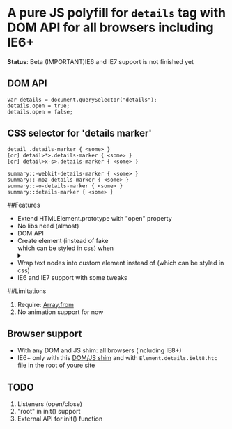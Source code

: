 ﻿# A pure JS polyfill for `details` tag with DOM API for all browsers including IE6+

__Status__: Beta
(IMPORTANT)IE6 and IE7 support is not finished yet

## DOM API
    
	var details = document.querySelector("details");
    details.open = true;
    details.open = false;

## CSS selector for 'details marker'
   
    detail .details-marker { <some> }
	[or] detail>*>.details-marker { <some> }
	[or] detail>x-s>.details-marker { <some> }
	
    summary::-webkit-details-marker { <some> }
    summary::-moz-details-marker { <some> }
    summary::-o-details-marker { <some> }
    summary::details-marker { <some> }

##Features

- Extend HTMLElement.prototype with "open" property
- No libs need (almost)
- DOM API
- Create <x-s> element (instead of fake <summary> which can be styled in css) when <details> without <summary>
- Wrap text nodes into custom element <x-i> instead of <span> (which can be styled in css)
- IE6 and IE7 support with some tweaks

##Limitations
1. Require: [Array.from](https://github.com/paulmillr/es6-shim)
2. No animation support for now

 
## Browser support
 - With any DOM and JS shim: all browsers (including IE8+)
 - IE6+ only with this [DOM/JS shim](https://github.com/termi/ES5-DOM-SHIM) and with `Element.details.ielt8.htc` file in the root of youre site

## TODO
1. Listeners (open/close)
2. "root" in init() support
3. External API for init() function